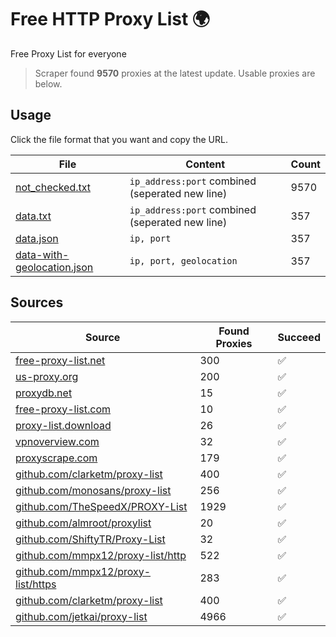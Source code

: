 
# Free HTTP Proxy List 🌍

Free Proxy List for everyone

> Scraper found **9570** proxies at the latest update. Usable proxies are below.

## Usage

Click the file format that you want and copy the URL.


|File|Content|Count|
|----|-------|-----|
|[not_checked.txt](https://raw.githubusercontent.com/yemixzy/proxy-list/main/proxy-list/not_checked.txt)|`ip_address:port` combined (seperated new line)|9570|
|[data.txt](https://raw.githubusercontent.com/yemixzy/proxy-list/main/proxy-list/data.txt)|`ip_address:port` combined (seperated new line)|357|
|[data.json](https://raw.githubusercontent.com/yemixzy/proxy-list/main/proxy-list/data.json)|`ip, port`|357|
|[data-with-geolocation.json](https://raw.githubusercontent.com/yemixzy/proxy-list/main/proxy-list/data-with-geolocation.json)|`ip, port, geolocation`|357|

## Sources

|Source|Found Proxies|Succeed|
|------|-------------|-------|
|[free-proxy-list.net](https://free-proxy-list.net)|300|✅|
|[us-proxy.org](https://www.us-proxy.org)|200|✅|
|[proxydb.net](http://proxydb.net)|15|✅|
|[free-proxy-list.com](https://free-proxy-list.com/?page=&port=&type%5B%5D=http&type%5B%5D=https&up_time=0&search=Search)|10|✅|
|[proxy-list.download](https://www.proxy-list.download/HTTP)|26|✅|
|[vpnoverview.com](https://vpnoverview.com/privacy/anonymous-browsing/free-proxy-servers)|32|✅|
|[proxyscrape.com](https://api.proxyscrape.com/v2/?request=displayproxies&protocol=http&timeout=10000&country=all&ssl=all&anonymity=all)|179|✅|
|[github.com/clarketm/proxy-list](https://raw.githubusercontent.com/clarketm/proxy-list/master/proxy-list-raw.txt)|400|✅|
|[github.com/monosans/proxy-list](https://raw.githubusercontent.com/monosans/proxy-list/main/proxies/http.txt)|256|✅|
|[github.com/TheSpeedX/PROXY-List](https://raw.githubusercontent.com/TheSpeedX/PROXY-List/master/http.txt)|1929|✅|
|[github.com/almroot/proxylist](https://raw.githubusercontent.com/almroot/proxylist/master/list.txt)|20|✅|
|[github.com/ShiftyTR/Proxy-List](https://raw.githubusercontent.com/ShiftyTR/Proxy-List/master/http.txt)|32|✅|
|[github.com/mmpx12/proxy-list/http](https://raw.githubusercontent.com/mmpx12/proxy-list/master/http.txt)|522|✅|
|[github.com/mmpx12/proxy-list/https](https://raw.githubusercontent.com/mmpx12/proxy-list/master/https.txt)|283|✅|
|[github.com/clarketm/proxy-list](https://raw.githubusercontent.com/clarketm/proxy-list/master/proxy-list-raw.txt)|400|✅|
|[github.com/jetkai/proxy-list](https://raw.githubusercontent.com/jetkai/proxy-list/main/online-proxies/txt/proxies.txt)|4966|✅|


